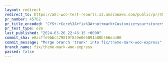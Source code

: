 ```yaml
---
layout: redirect
redirect_to: https://a8c-woo-test-reports.s3.amazonaws.com/public/pr/45762/e2e/index.html
pr_number: 45762
pr_title_encoded: "CYS+-+Core%3A+fix%3A+not+mark+Customize+your+store+step+as+completed+when+the+user+switches+theme"
pr_test_type: e2e
last_published: "2024-03-20 22:46:15 +0000"
commit_sha: e0acffe9bbc479819f839e066891a80b566ea400
commit_message: "Merge branch 'trunk' into fix/theme-mark-woo-express"
branch_name: fix/theme-mark-woo-express
passed: false
---
```

